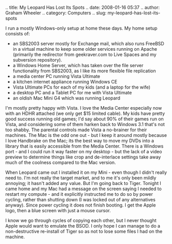 .. title: My Leopard Has Lost Its Spots
.. date: 2008-01-16 05:37
.. author: Graham Wheeler
.. category: Computers
.. slug: my-leopard-has-lost-its-spots

I run a mostly Windows-only setup at home these days. My home setup
consists of:

-   an SBS2003 server mostly for Exchange mail, which also runs FreeBSD
    in a virtual machine to keep some older services running on Apache
    (primarily the redirector from geekraver.com to Live Spaces and my
    subversion repository).
-   a Windows Home Server, which has taken over the file server
    functionality from SBS2003, as I like its more flexible file
    replication
-   a media center PC running Vista Ultimate
-   a kitchen internet appliance running Windows CE
-   Vista Ultimate PCs for each of my kids (and a laptop for the wife)
-   a desktop PC and a Tablet PC for me with Vista Ultimate
-   an oldish Mac Mini G4 which was running Leopard

<!-- TEASER_END -->
I'm mostly pretty happy with Vista. I love the Media Center especially
now with an HDHR attached (we only get \$15 limited cable). My kids have
pretty good success running old games; I'd say about 90% of their games
run on Vista, and considering some of them harken back to Windows 3.1
that's not too shabby. The parental controls made Vista a no-brainer for
their machines. The Mac is the odd one out - but I keep it around mostly
because I love Handbrake on the Mac; its the best way to move my DVDs
into a library that is easily accessible from the Media Center. There is
a Windows port - and I could run it way faster on my desktop - but the
lack of a video preview to determine things like crop and de-interlace
settings take away much of the coolness compared to the Mac version.

When Leopard came out I installed it on my Mini - even though I didn't
really need to. I'm not really the target market, and to me it's only
been mildly annoying; it hasn't added any value. But I'm going back to
Tiger. Tonight I came home and my Mac had a message on the screen saying
I needed to restart my compute - and it explicitly instructed me to do
so by power cycling, rather than shutting down (I was locked out of any
alternatives anyway). Since power cycling it does not finish booting. I
get the Apple logo, then a blue screen with just a mouse cursor.

I know we go through cycles of copying each other, but I never thought
Apple would want to emulate the BSOD. I only hope I can manage to do a
non-destructive re-install of Tiger so as not to lose some files I had
on the machine.
